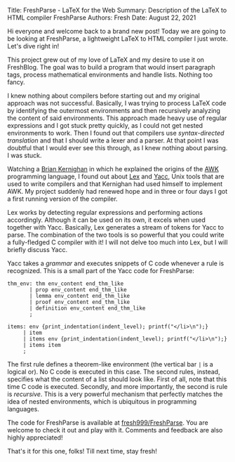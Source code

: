Title: FreshParse - LaTeX for the Web
Summary: Description of the LaTeX to HTML compiler FreshParse
Authors: Fresh
Date: August 22, 2021

Hi everyone and welcome back to a brand new post! Today we are going to be looking at FreshParse, a lightweight LaTeX to HTML compiler I just wrote. Let's dive right in!

This project grew out of my love of LaTeX and my desire to use it on FreshBlog. The goal was to build a program that would insert paragraph tags, process mathematical environments and handle lists. Nothing too fancy.

I knew nothing about compilers before starting out and my original approach was not successful. Basically, I was trying to process LaTeX code by identifying the outermost environments and then recursively analyzing the content of said environments. This approach made heavy use of regular expressions and I got stuck pretty quickly, as I could not get nested environments to work. Then I found out that compilers use *syntax-directed translation* and that I should write a lexer and a parser. At that point I was doubtful that I would ever see this through, as I knew nothing about parsing. I was stuck.

Watching a [Brian Kernighan](https://en.wikipedia.org/wiki/Brian_Kernighan) in which he explained the origins of the [AWK](https://en.wikipedia.org/wiki/AWK) programming language, I found out about [Lex](https://en.wikipedia.org/wiki/Lex_(software)) and [Yacc](https://en.wikipedia.org/wiki/Yacc), Unix tools that are used to write compilers and that Kernighan had used himself to implement AWK. My project suddenly had renewed hope and in three or four days I got a first running version of the compiler.

Lex works by detecting regular expressions and performing actions accordingly. Although it can be used on its own, it excels when used together with Yacc. Basically, Lex generates a stream of tokens for Yacc to parse. The combination of the two tools is so powerful that you could write a fully-fledged C compiler with it! I will not delve too much into Lex, but I will briefly discuss Yacc.

Yacc takes a *grammar* and executes snippets of C code whenever a rule is recognized. This is a small part of the Yacc code for FreshParse:

``` {class=prettyprint}
thm_env: thm env_content end_thm_like
       | prop env_content end_thm_like
       | lemma env_content end_thm_like
       | proof env_content end_thm_like
       | definition env_content end_thm_like
       ;

items: env {print_indentation(indent_level); printf("</li>\n");}
     | item
     | items env {print_indentation(indent_level); printf("</li>\n");}
     | items item
     ;
```

The first rule defines a theorem-like environment (the vertical bar `|` is a logical or). No C code is executed in this case. The second rules, instead, specifies what the content of a list should look like. First of all, note that this time C code is executed. Secondly, and more importantly, the second is rule is *recursive*. This is a very powerful mechanism that perfectly matches the idea of nested environments, which is ubiquitous in programming languages.

The code for FreshParse is available at [fresh999/FreshParse](https://github.com/fresh999/FreshParse). You are welcome to check it out and play with it. Comments and feedback are also highly appreciated!

That's it for this one, folks! Till next time, stay fresh!


